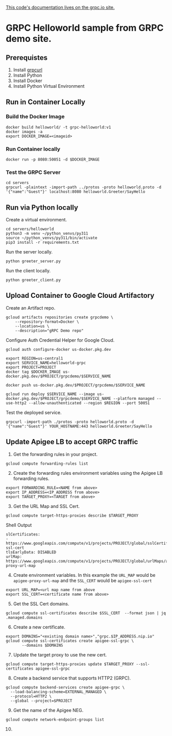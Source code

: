 [This code's documentation lives on the grpc.io site.](https://grpc.io/docs/languages/python/quickstart)


# GRPC Helloworld sample from GRPC demo site.
## Prerequistes
1. Install [grpcurl](https://github.com/fullstorydev/grpcurl)
2. Install Python
3. Install Docker
4. Install Python Virtual Environment


## Run in Container Locally
### Build the Docker Image
```shell
docker build helloworld/ -t grpc-helloworld:v1
docker images -a 
export DOCKER_IMAGE=<imageid>
```

### Run Container locally
```shell
docker run -p 8080:50051 -d $DOCKER_IMAGE
```

### Test the GRPC Server
```shell
cd servers
grpcurl -plaintext -import-path ../protos -proto helloworld.proto -d '{"name":"Guest"}' localhost:8080 helloworld.Greeter/SayHello
```

## Run via Python locally
Create a virtual environment. 
```shell
cd servers/helloworld
python3 -m venv ~/python_venvs/py311
source ~/python_venvs/py311/bin/activate
pip3 install -r requirements.txt

```

Run the server locally.
```shell
python greeter_server.py
```

Run the client locally.
```shell
python greeter_client.py
```


## Upload Container to Google Cloud Artifactory
Create an Artifact repo.
```shell
gcloud artifacts repositories create grpcdemo \
    --repository-format=Docker \
    --location=us \
    --description="gRPC Demo repo"
```


Configure Auth Credential Helper for Google Cloud.
```shell
gcloud auth configure-docker us-docker.pkg.dev
```

```shell
export REGION=us-central1
export SERVICE_NAME=helloworld-grpc
export PROJECT=PROJECT
docker tag $DOCKER_IMAGE us-docker.pkg.dev/$PROJECT/grpcdemo/$SERVICE_NAME

docker push us-docker.pkg.dev/$PROJECT/grpcdemo/$SERVICE_NAME

gcloud run deploy $SERVICE_NAME --image us-docker.pkg.dev/$PROJECT/grpcdemo/$SERVICE_NAME --platform managed --use-http2 --allow-unauthenticated --region $REGION --port 50051

```

Test the deployed service.
```shell
grpcurl -import-path ./protos -proto helloworld.proto -d '{"name":"Guest"}' YOUR_HOSTNAME:443 helloworld.Greeter/SayHello
```

## Update Apigee LB to accept GRPC traffic

1. Get the forwarding rules in your project. 
```shell
gcloud compute forwarding-rules list
```

2. Create the forwarding rules environment variables using the Apigee LB forwarding rules.
```shell
export FORWARDING_RULE=<NAME from above>
export IP_ADDRESS=<IP_ADDRESS from above>
export TARGET_PROXY=<TARGET from above>
```

3. Get the URL Map and SSL Cert.
```shell
gcloud compute target-https-proxies describe $TARGET_PROXY
```

Shell Output
```shell
slCertificates:
- https://www.googleapis.com/compute/v1/projects/PROJECT/global/sslCertificates/apigee-ssl-cert
tlsEarlyData: DISABLED
urlMap: https://www.googleapis.com/compute/v1/projects/PROJECT/global/urlMaps/apigee-proxy-url-map
```

4. Create environment variables. 
In this example the `URL_MAP` would be `apigee-proxy-url-map` and 
the `SSL_CERT` would be `apigee-ssl-cert`

```shell
export URL_MAP=<url map name from above
export SSL_CERT=<certificate name from above>
```

5. Get the SSL Cert domains.
```shell
gcloud compute ssl-certificates describe $SSL_CERT  --format json | jq .managed.domains
```

6. Create a new certificate. 
```shell
export DOMAINS="<existing domain name>","grpc.$IP_ADDRESS.nip.io"
gcloud compute ssl-certificates create apigee-ssl-grpc \
       --domains $DOMAINS

```

7. Update the target proxy to use the new cert. 
```shell
gcloud compute target-https-proxies update $TARGET_PROXY --ssl-certificates apigee-ssl-grpc
```

8. Create a backend service that supports HTTP2 (GRPC).
```shell
gcloud compute backend-services create apigee-grpc \
  --load-balancing-scheme=EXTERNAL_MANAGED \
  --protocol=HTTP2 \
  --global --project=$PROJECT
```

9. Get the name of the Apigee NEG.
```shell
gcloud compute network-endpoint-groups list
```

10. 